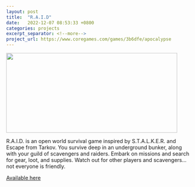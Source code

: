 ```yaml
---
layout: post
title:  "R.A.I.D"
date:   2022-12-07 08:53:33 +0800
categories: projects
excerpt_separator: <!--more-->
project_url: https://www.coregames.com/games/3b6dfe/apocalypse
---
```


<img class="post-img-center" src="{{ site.baseurl }}/assets/img/raid.jpg" width="460" height="215">

<p class="post-text-center">R.A.I.D. is an open world survival game inspired by S.T.A.L.K.E.R. and Escape from Tarkov. You survive deep in an underground bunker, along with your guild of scavengers and raiders. Embark on missions and search for gear, loot, and supplies. Watch out for other players and scavengers... not everyone is friendly.</p>
<!--more-->
<a href="https://www.coregames.com/games/3b6dfe/apocalypse">Available here</a>